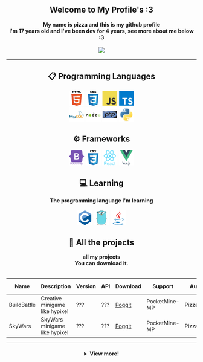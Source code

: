 <h2 align="center"><b>Welcome to My Profile's :3</b></h2>
<div align="center"><b>My name is pizza and this is my github profile</b><br><b>I'm 17 years old and I've been dev  for 4 years, see more about me below :3</b></div><br>
<a><div align="center"><img src="https://lanyard.cnrad.dev/api/864830171635122198"></div></a>
<hr>
<h2 align="center"><b> 📋 Programming Languages </b></h2>
<div align="center">
  <img src="https://raw.githubusercontent.com/devicons/devicon/master/icons/html5/html5-original-wordmark.svg" alt="html5" width="40" height="40"/>
  <img src="https://raw.githubusercontent.com/devicons/devicon/master/icons/css3/css3-original-wordmark.svg" alt="css3" width="40" height="40"/>
  <img src="https://raw.githubusercontent.com/devicons/devicon/master/icons/javascript/javascript-original.svg" alt="javascript" width="40" height="40"/>
  <img src="https://raw.githubusercontent.com/devicons/devicon/master/icons/typescript/typescript-original.svg" alt="typescript" width="40" height="40"/>
  <br>
  
  <img src="https://raw.githubusercontent.com/devicons/devicon/master/icons/mysql/mysql-original-wordmark.svg" alt="mysql" width="40" height="40"/>
  <img src="https://raw.githubusercontent.com/devicons/devicon/master/icons/nodejs/nodejs-original-wordmark.svg" alt="nodejs" width="40" height="40"/>
  <img src="https://raw.githubusercontent.com/devicons/devicon/master/icons/php/php-original.svg" alt="php" width="40" height="40"/>
  <img src="https://raw.githubusercontent.com/devicons/devicon/master/icons/python/python-original.svg" alt="python" width="40" height="40"/>
</div>
<h2 align="center"><b> ⚙️ Frameworks </b></h2>
<div align="center">
  <img src="https://raw.githubusercontent.com/devicons/devicon/master/icons/bootstrap/bootstrap-plain-wordmark.svg" alt="bootstrap" width="40" height="40"/>
  <img src="https://raw.githubusercontent.com/devicons/devicon/master/icons/css3/css3-original-wordmark.svg" alt="css3" width="40" height="40"/>
  <img src="https://raw.githubusercontent.com/devicons/devicon/master/icons/react/react-original-wordmark.svg" alt="react" width="40" height="40"/>
  <img src="https://raw.githubusercontent.com/devicons/devicon/master/icons/vuejs/vuejs-original-wordmark.svg" alt="vuejs" width="40" height="40"/>
</div>
<h2 align="center"><b> 💻 Learning </b></h2>
<div align="center"><b>The programming language I'm learning</b></div><br>
<div align="center">
  <img src="https://raw.githubusercontent.com/devicons/devicon/master/icons/c/c-original.svg" alt="c" width="40" height="40"/>
  <img src="https://raw.githubusercontent.com/devicons/devicon/master/icons/go/go-original.svg" alt="go" width="40" height="40"/>
  <img src="https://raw.githubusercontent.com/devicons/devicon/master/icons/java/java-original.svg" alt="java" width="40" height="40"/>
</div>
<h2 align="center"><b> 📜 All the projects </b></h2>
<div align="center"><b>all my projects</b><br><b size="12px">You can download it.</b></div><br>
<div align="center">

| Name | Description | Version | API | Download | Support | Authors | Release Date | Status |
| --- | --- | --- | --- | --- | --- | --- | --- | --- |
| BuildBattle | Creative minigame like hypixel | ??? | ??? | [Poggit](https://poggit.pmmp.io/) | PocketMine-MP | Pizza3909G | --/--/-- | Disenable |
| SkyWars | SkyWars minigame like hypixel | ??? | ??? | [Poggit](https://poggit.pmmp.io/) | PocketMine-MP | Pizza3909G | --/--/-- | Disenable |

</div>
<hr>
<h4 align="center">
  <details>
  <summary>View more!</summary>
    <h1 align="center">My information</h1>
    <br><br>
    <img align="center" height="150em" src="https://github-readme-stats.vercel.app/api/top-langs/?username=Pizza3909G&show_icons=true&include_all_commits=true&count_private=true&layout=compact&theme=tokyonight"/>
  </a>
  </details>
</h4>
